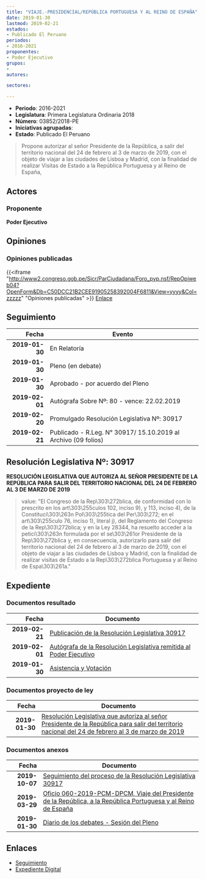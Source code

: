 ```yaml
---
title: "VIAJE.-PRESIDENCIAL/REPÚBLICA PORTUGUESA Y AL REINO DE ESPAÑA"
date: 2019-01-30
lastmod: 2019-02-21
estados:
- Publicado El Peruano
periodos:
- 2016-2021
proponentes:
- Poder Ejecutivo
grupos:
- 
autores:

sectores:

---
```

- **Periodo**: 2016-2021
- **Legislatura**: Primera Legislatura Ordinaria 2018
- **Número**: 03852/2018-PE
- **Iniciativas agrupadas**: 
- **Estado**: Publicado El Peruano

> Propone autorizar al señor Presidente de la República, a salir del territorio nacional del 24 de febrero al 3 de marzo de 2019, con el objeto de viajar a las ciudades de Lisboa y Madrid, con la finalidad de realizar Visitas de Estado a la República Portuguesa y al Reino de España,


## Actores

### Proponente

**Poder Ejecutivo**

## Opiniones

### Opiniones publicadas

{{<iframe "http://www2.congreso.gob.pe/Sicr/ParCiudadana/Foro_pvp.nsf/RepOpiweb04?OpenForm&Db=C50DCC21B2CEE91905258392004F6811&View=yyyy&Col=zzzzz" "Opiniones publicadas" >}}
[Enlace](http://www2.congreso.gob.pe/Sicr/ParCiudadana/Foro_pvp.nsf/RepOpiweb04?OpenForm&Db=C50DCC21B2CEE91905258392004F6811&View=yyyy&Col=zzzzz)


## Seguimiento

| Fecha | Evento |
|------:|--------|
| **2019-01-30** | En Relatoría |
| **2019-01-30** | Pleno (en debate) |
| **2019-01-30** | Aprobado - por acuerdo del Pleno |
| **2019-02-01** | Autógrafa Sobre Nº: 80 - vence: 22.02.2019 |
| **2019-02-20** | Promulgado Resolución Legislativa Nº: 30917 |
| **2019-02-21** | Publicado - R.Leg. N° 30917/ 15.10.2019 al Archivo (09 folios) |

## Resolución Legislativa Nº: 30917

**RESOLUCIÓN LEGISLATIVA QUE AUTORIZA AL SEÑOR PRESIDENTE DE LA REPÚBLICA PARA SALIR DEL TERRITORIO NACIONAL DEL 24 DE FEBRERO AL 3 DE MARZO DE 2019**

> value: "El Congreso de la Rep\303\272blica, de conformidad con lo prescrito en los art\303\255culos 102, inciso 9), y 113, inciso 4), de la Constituci\303\263n Pol\303\255tica del Per\303\272; en el art\303\255culo 76, inciso 1), literal j), del Reglamento del Congreso de la Rep\303\272blica; y en la Ley 28344, ha resuelto acceder a la petici\303\263n formulada por el se\303\261or Presidente de la Rep\303\272blica y, en consecuencia, autorizarlo para salir del territorio nacional del 24 de febrero al 3 de marzo de 2019, con el objeto de viajar a las ciudades de Lisboa y Madrid, con la finalidad de realizar visitas de Estado a la Rep\303\272blica Portuguesa y al Reino de Espa\303\261a."


## Expediente

### Documentos resultado

| Fecha | Documento |
|------:|-----------|
| **2019-02-21** | [Publicación de la Resolución Legislativa 30917](http://www.leyes.congreso.gob.pe/Documentos/2016_2021/ADLP/Normas_Legales/30917-RLG.pdf) |
| **2019-02-01** | [Autógrafa de la Resolución Legislativa remitida al Poder Ejecutivo](http://www.leyes.congreso.gob.pe/Documentos/2016_2021/ADLP/Texto_Aprobado/AU0385220190201.pdf) |
| **2019-01-30** | [Asistencia y Votación](http://www.leyes.congreso.gob.pe/Documentos/2016_2021/Asistencia_y_Votacion/Proyectos_de_Ley/PL_AV03852_20190130.pdf) |

### Documentos proyecto de ley

| Fecha | Documento |
|------:|-----------|
| **2019-01-30** | [Resolución Legislativa que autoriza al señor Presidente de la República para salir del territorio nacional del 24 de febrero al 3 de marzo de 2019](http://www.leyes.congreso.gob.pe/Documentos/2016_2021/Proyectos_de_Ley_y_de_Resoluciones_Legislativas/PL0385220190130.pdf) |

### Documentos anexos

| Fecha | Documento |
|------:|-----------|
| **2019-10-07** | [Seguimiento del proceso de la Resolución Legislativa 30917](http://www.leyes.congreso.gob.pe/Documentos/2016_2021/Seguimiento_de_Proyectos_de_Ley/03852PL20191007.pdf) |
| **2019-03-29** | [Oficio 060-2019-PCM-DPCM, Viaje del Presidente de la República, a la República Portuguesa y al Reino de España](http://www.leyes.congreso.gob.pe/Documentos/2016_2021/Oficios/Poder_Ejecutivo/OFICIO-060-2019-PCM-DPCM.pdf) |
| **2019-01-30** | [Diario de los debates - Sesión del Pleno](http://www2.congreso.gob.pe/Sicr/DiarioDebates/Publicad.nsf/SesionesPleno/05256D6E0073DFE905258393006202ED/$FILE/PLO-2018-20B.pdf) |

## Enlaces

- [Seguimiento](http://www2.congreso.gob.pe/Sicr/TraDocEstProc/CLProLey2016.nsf/f7fff46988ca05b1052578e100829cc7/0bdd6610900f708305258392005d5526?OpenDocument)
- [Expediente Digital](http://www2.congreso.gob.pe/Sicr/TraDocEstProc/Expvirt_2011.nsf/visbusqptramdoc1621/03852?opendocument)

